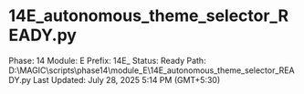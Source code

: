 # 14E_autonomous_theme_selector_READY.py

Phase: 14
Module: E
Prefix: 14E_
Status: Ready
Path: D:\MAGIC\scripts\phase14\module_E\14E_autonomous_theme_selector_READY.py
Last Updated: July 28, 2025 5:14 PM (GMT+5:30)